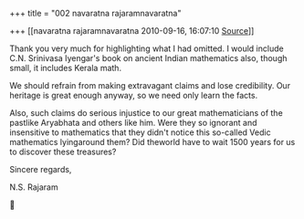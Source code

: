 +++
title = "002 navaratna rajaramnavaratna"

+++
[[navaratna rajaramnavaratna	2010-09-16, 16:07:10 [Source](https://groups.google.com/g/bvparishat/c/Sw0fk8pKm6g)]]





Thank you very much for highlighting what I had omitted. I would include C.N. Srinivasa Iyengar's book on ancient Indian mathematics also, though small, it includes Kerala math.



We should refrain from making extravagant claims and lose credibility. Our heritage is great enough anyway, so we need only learn the facts.



Also, such claims do serious injustice to our great mathematicians of the pastlike Aryabhata and others like him. Were they so ignorant and insensitive to mathematics that they didn't notice this so-called Vedic mathematics lyingaround them? Did theworld have to wait 1500 years for us to discover these treasures?



Sincere regards,

N.S. Rajaram  
  



